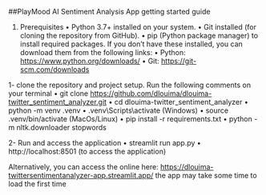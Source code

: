 ##PlayMood AI Sentiment Analysis App getting started guide

1. Prerequisites
   • Python 3.7+ installed on your system.
   • Git installed (for cloning the repository from GitHub).
   • pip (Python package manager) to install required packages.
   If you don’t have these installed, you can download them from the following links:
   • Python: https://www.python.org/downloads/
   • Git: https://git-scm.com/downloads

1- clone the repository and project setup.
Run the following comments on your terminal
• git clone https://github.com/dlouima/dlouima-twitter_sentiment_analyzer.git
• cd dlouima-twitter_sentiment_analyzer
• python -m venv .venv
• .venv\Scripts\activate (Windows)
• source .venv/bin/activate (MacOs/Linux)
• pip install -r requirements.txt
• python -m nltk.downloader stopwords

2- Run and access the application
• streamlit run app.py
• http://localhost:8501 (to access the application)

Alternatively, you can access the online here: https://dlouima-twittersentimentanalyzer-app.streamlit.app/
the app may take some time to load the first time
